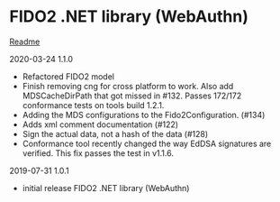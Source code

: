 # FIDO2 .NET library (WebAuthn)

[Readme](https://github.com/passwordless-lib/fido2-net-lib/blob/master/README.md)

2020-03-24 1.1.0
- Refactored FIDO2 model
- Finish removing cng for cross platform to work. Also add MDSCacheDirPath that got missed in #132.  Passes 172/172 conformance tests on tools build 1.2.1.
- Adding the MDS configurations to the Fido2Configuration. (#134)
- Adds xml comment documentation (#122)
- Sign the actual data, not a hash of the data (#128)
- Conformance tool recently changed the way EdDSA signatures are verified.  This fix passes the test in v1.1.6.

2019-07-31 1.0.1
- initial release FIDO2 .NET library (WebAuthn)

